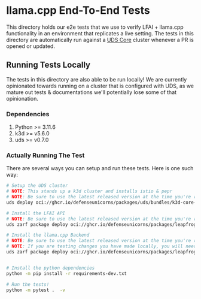 # llama.cpp End-To-End Tests

This directory holds our e2e tests that we use to verify LFAI + llama.cpp functionality in an environment that replicates a live setting. The tests in this directory are automatically run against a [UDS Core](https://github.com/defenseunicorns/uds-core) cluster whenever a PR is opened or updated.


## Running Tests Locally
The tests in this directory are also able to be run locally! We are currently opinionated towards running on a cluster that is configured with UDS, as we mature out tests & documentations we'll potentially lose some of that opinionation.


### Dependencies
1. Python >= 3.11.6
2. k3d >= v5.6.0
3. uds >= v0.7.0


### Actually Running The Test
There are several ways you can setup and run these tests. Here is one such way:

```bash
# Setup the UDS cluster
# NOTE: This stands up a k3d cluster and installs istio & pepr
# NOTE: Be sure to use the latest released version at the time you're reading this!
uds deploy oci://ghcr.io/defenseunicorns/packages/uds/bundles/k3d-core-istio-dev:0.13.1 --confirm

# Install the LFAI API
# NOTE: Be sure to use the latest released version at the time you're reading this!
uds zarf package deploy oci://ghcr.io/defenseunicorns/packages/leapfrogai-api:v0.5.1 --confirm

# Install the llama.cpp Backend
# NOTE: Be sure to use the latest released version at the time you're reading this!
# NOTE: If you are testing changes you have made locally, you will need to rebuild the llama.cpp Docker image and Zarf Package.
uds zarf package deploy oci://ghcr.io/defenseunicorns/packages/leapfrogai/llama-cpp:v0.1.0-amd64 --confirm


# Install the python dependencies
python -m pip install -r requirements-dev.txt

# Run the tests!
python -m pytest .  -v
```